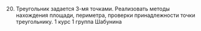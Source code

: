 20. Треугольник задается 3-мя точками. Реализовать методы нахождения площади, периметра, проверки принадлежности точки треугольнику.
1 курс 1 группа Шабунина
